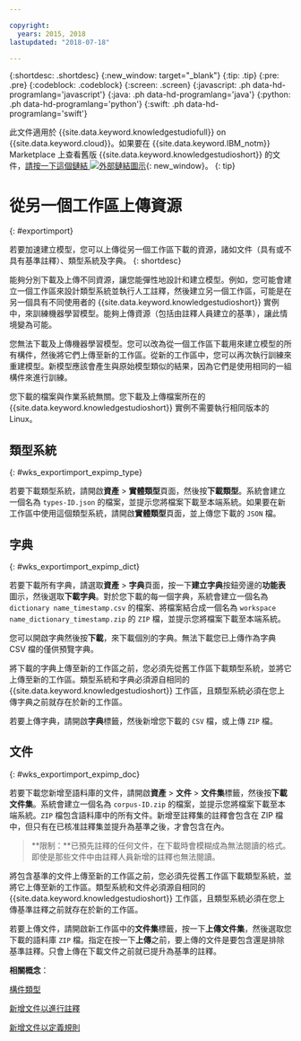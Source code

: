 ```yaml
---

copyright:
  years: 2015, 2018
lastupdated: "2018-07-18"

---
```


{:shortdesc: .shortdesc}
{:new_window: target="_blank"}
{:tip: .tip}
{:pre: .pre}
{:codeblock: .codeblock}
{:screen: .screen}
{:javascript: .ph data-hd-programlang='javascript'}
{:java: .ph data-hd-programlang='java'}
{:python: .ph data-hd-programlang='python'}
{:swift: .ph data-hd-programlang='swift'}

此文件適用於 {{site.data.keyword.knowledgestudiofull}} on {{site.data.keyword.cloud}}。如果要在 {{site.data.keyword.IBM_notm}} Marketplace 上查看舊版 {{site.data.keyword.knowledgestudioshort}} 的文件，[請按一下這個鏈結 ![外部鏈結圖示](../../icons/launch-glyph.svg "外部鏈結圖示")](https://{DomainName}/docs/services/knowledge-studio/exportimport.html){: new_window}。
{: tip}

# 從另一個工作區上傳資源
{: #exportimport}

若要加速建立模型，您可以上傳從另一個工作區下載的資源，諸如文件（具有或不具有基準註釋）、類型系統及字典。
{: shortdesc}

能夠分別下載及上傳不同資源，讓您能彈性地設計和建立模型。例如，您可能會建立一個工作區來設計類型系統並執行人工註釋，然後建立另一個工作區，可能是在另一個具有不同使用者的 {{site.data.keyword.knowledgestudioshort}} 實例中，來訓練機器學習模型。能夠上傳資源（包括由註釋人員建立的基準），讓此情境變為可能。

您無法下載及上傳機器學習模型。您可以改為從一個工作區下載用來建立模型的所有構件，然後將它們上傳至新的工作區。從新的工作區中，您可以再次執行訓練來重建模型。新模型應該會產生與原始模型類似的結果，因為它們是使用相同的一組構件來進行訓練。

您下載的檔案與作業系統無關。您下載及上傳檔案所在的 {{site.data.keyword.knowledgestudioshort}} 實例不需要執行相同版本的 Linux。

## 類型系統
{: #wks_exportimport_expimp_type}

若要下載類型系統，請開啟**資產** > **實體類型**頁面，然後按**下載類型**。系統會建立一個名為 `types-ID.json` 的檔案，並提示您將檔案下載至本端系統。如果要在新工作區中使用這個類型系統，請開啟**實體類型**頁面，並上傳您下載的 `JSON` 檔。

## 字典
{: #wks_exportimport_expimp_dict}

若要下載所有字典，請選取**資產** > **字典**頁面，按一下**建立字典**按鈕旁邊的**功能表**圖示，然後選取**下載字典**。對於您下載的每一個字典，系統會建立一個名為 `dictionary name_timestamp.csv` 的檔案、將檔案結合成一個名為 `workspace name_dictionary_timestamp.zip` 的 `ZIP` 檔，並提示您將檔案下載至本端系統。

您可以開啟字典然後按**下載**，來下載個別的字典。無法下載您已上傳作為字典 CSV 檔的僅供預覽字典。

將下載的字典上傳至新的工作區之前，您必須先從舊工作區下載類型系統，並將它上傳至新的工作區。類型系統和字典必須源自相同的 {{site.data.keyword.knowledgestudioshort}} 工作區，且類型系統必須在您上傳字典之前就存在於新的工作區。

若要上傳字典，請開啟**字典**標籤，然後新增您下載的 `CSV` 檔，或上傳 `ZIP` 檔。

## 文件
{: #wks_exportimport_expimp_doc}

若要下載您新增至語料庫的文件，請開啟**資產** > **文件** > **文件集**標籤，然後按**下載文件集**。系統會建立一個名為 `corpus-ID.zip` 的檔案，並提示您將檔案下載至本端系統。`ZIP` 檔包含語料庫中的所有文件。新增至註釋集的註釋會包含在 ZIP 檔中，但只有在已核准註釋集並提升為基準之後，才會包含在內。

> **限制：**已預先註釋的任何文件，在下載時會模糊成為無法閱讀的格式。即使是那些文件中由註釋人員新增的註釋也無法閱讀。

將包含基準的文件上傳至新的工作區之前，您必須先從舊工作區下載類型系統，並將它上傳至新的工作區。類型系統和文件必須源自相同的 {{site.data.keyword.knowledgestudioshort}} 工作區，且類型系統必須在您上傳基準註釋之前就存在於新的工作區。

若要上傳文件，請開啟新工作區中的**文件集**標籤，按一下**上傳文件集**，然後選取您下載的語料庫 `ZIP` 檔。指定在按一下**上傳**之前，要上傳的文件是要包含還是排除基準註釋。只會上傳在下載文件之前就已提升為基準的註釋。

**相關概念**：

[構件類型](/docs/services/watson-knowledge-studio/artifacts.html)

[新增文件以進行註釋](/docs/services/watson-knowledge-studio/documents-for-annotation.html)

[新增文件以定義規則](/docs/services/watson-knowledge-studio/rule-annotator-add-doc.html)
